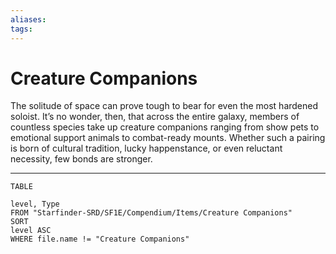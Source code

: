 ```yaml
---
aliases: 
tags: 
---
```


# Creature Companions

The solitude of space can prove tough to bear for even the most hardened soloist. It’s no wonder, then, that across the entire galaxy, members of countless species take up creature companions ranging from show pets to emotional support animals to combat-ready mounts. Whether such a pairing is born of cultural tradition, lucky happenstance, or even reluctant necessity, few bonds are stronger.

---
``` dataview
TABLE

level, Type
FROM "Starfinder-SRD/SF1E/Compendium/Items/Creature Companions"
SORT 
level ASC
WHERE file.name != "Creature Companions"
```
